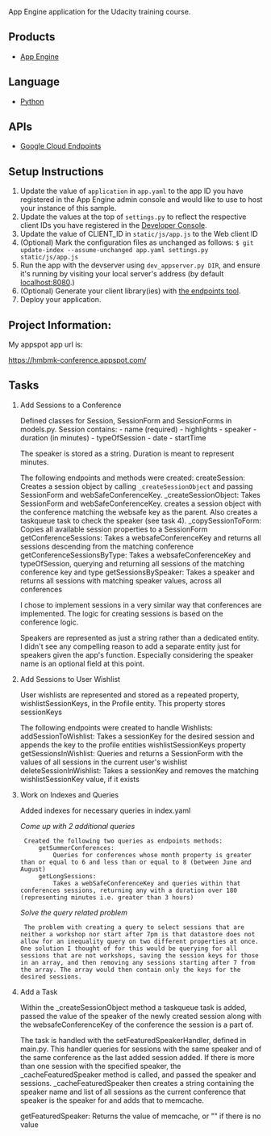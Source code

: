 App Engine application for the Udacity training course.

## Products
- [App Engine][1]

## Language
- [Python][2]

## APIs
- [Google Cloud Endpoints][3]

## Setup Instructions
1. Update the value of `application` in `app.yaml` to the app ID you
   have registered in the App Engine admin console and would like to use to host
   your instance of this sample.
1. Update the values at the top of `settings.py` to
   reflect the respective client IDs you have registered in the
   [Developer Console][4].
1. Update the value of CLIENT_ID in `static/js/app.js` to the Web client ID
1. (Optional) Mark the configuration files as unchanged as follows:
   `$ git update-index --assume-unchanged app.yaml settings.py static/js/app.js`
1. Run the app with the devserver using `dev_appserver.py DIR`, and ensure it's running by visiting your local server's address (by default [localhost:8080][5].)
1. (Optional) Generate your client library(ies) with [the endpoints tool][6].
1. Deploy your application.


[1]: https://developers.google.com/appengine
[2]: http://python.org
[3]: https://developers.google.com/appengine/docs/python/endpoints/
[4]: https://console.developers.google.com/
[5]: https://localhost:8080/
[6]: https://developers.google.com/appengine/docs/python/endpoints/endpoints_tool

## Project Information:

My appspot app url is:

https://hmbmk-conference.appspot.com/

## Tasks

1. Add Sessions to a Conference


    Defined classes for Session, SessionForm and SessionForms in models.py. Session contains:
        - name (required)
        - highlights
        - speaker
        - duration (in minutes)
        - typeOfSession
        - date
        - startTime
    
    The speaker is stored as a string. Duration is meant to represent minutes.

    The following endpoints and methods were created:
        createSession: 
            Creates a session object by calling `_createSessionObject` and passing SessionForm and webSafeConferenceKey. 
        _createSessionObject: 
            Takes SessionForm and webSafeConferenceKey. creates a session object with the conference matching the websafe key as the parent. Also creates a taskqueue task to check the speaker (see task 4).
        _copySessionToForm:
            Copies all available session properties to a SessionForm
        getConferenceSessions:
            Takes a websafeConferenceKey and returns all sessions descending from the matching conference
        getConferenceSessionsByType:
            Takes a websafeConferenceKey and typeOfSession, querying and returning all sessions of the matching conference key and type
        getSessionsBySpeaker:
            Takes a speaker and returns all sessions with matching speaker values, across all conferences

    
    I chose to implement sessions in a very similar way that conferences are implemented. The logic for creating sessions is based on the conference logic. 

    Speakers are represented as just a string rather than a dedicated entity. I didn't see any compelling reason to add a separate entity just for speakers given the app's function. Especially considering the speaker name is an optional field at this point.

2. Add Sessions to User Wishlist

    User wishlists are represented and stored as a repeated property, wishlistSessionKeys, in the Profile entity. This property stores sessionKeys

    The following endpoints were created to handle Wishlists:
        addSessionToWishlist:
            Takes a sessionKey for the desired session and appends the key to the profile entities wishlistSessionKeys property
        getSessionsInWishlist:
            Queries and returns a SessionForm with the values of all sessions in the current user's wishlist
        deleteSessionInWishlist:
            Takes a sessionKey and removes the matching wishlistSessionKey value, if it exists

3. Work on Indexes and Queries

    Added indexes for necessary queries in index.yaml

    _Come up with 2 additional queries_

        Created the following two queries as endpoints methods:
            getSummerConferences:
                Queries for conferences whose month property is greater than or equal to 6 and less than or equal to 8 (between June and August)
            getLongSessions:
                Takes a webSafeConferenceKey and queries within that conferences sessions, returning any with a duration over 180 (representing minutes i.e. greater than 3 hours)

    _Solve the query related problem_

        The problem with creating a query to select sessions that are neither a workshop nor start after 7pm is that datastore does not allow for an inequality query on two different properties at once. One solution I thought of for this would be querying for all sessions that are not workshops, saving the session keys for those in an array, and then removing any sessions starting after 7 from the array. The array would then contain only the keys for the desired sessions.

4. Add a Task

    Within the _createSessionObject method a taskqueue task is added, passed the value of the speaker of the newly created session along with the websafeConferenceKey of the conference the session is a part of.

    The task is handled with the setFeaturedSpeakerHandler, defined in main.py. This handler queries for sessions with the same speaker and of the same conference as the last added session added. If there is more than one session with the specified speaker, the _cacheFeaturedSpeaker method is called, and passed the speaker and sessions. _cacheFeaturedSpeaker then creates a string containing the speaker name and list of all sessions as the current conference that speaker is the speaker for and adds that to memcache.

    getFeaturedSpeaker:
        Returns the value of memcache, or "" if there is no value